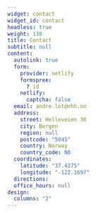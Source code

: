 ```yaml
---
widget: contact
widget_id: contact
headless: true
weight: 130
title: Contact
subtitle: null
content:
  autolink: true
  form:
    provider: netlify
    formspree:
      ? id
    netlify:
      captcha: false
  email: andre.lot@nhh.no
  address:
    street: Helleveien 30
    city: Bergen
    region: null
    postcode: "5045"
    country: Norway
    country_code: NO
  coordinates:
    latitude: "37.4275"
    longitude: "-122.1697"
  directions: 
  office_hours: null
design:
  columns: "2"
---
```

